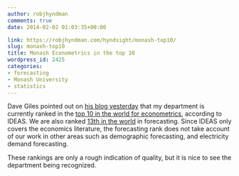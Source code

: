 ```yaml
---
author: robjhyndman
comments: true
date: 2014-02-02 01:03:35+00:00

link: https://robjhyndman.com/hyndsight/monash-top10/
slug: monash-top10
title: Monash Econometrics in the top 10
wordpress_id: 2425
categories:
- forecasting
- Monash University
- statistics
---
```


Dave Giles pointed out on [his blog yesterday](http://davegiles.blogspot.com.au/2014/02/econometrics-at-monash-university.html) that my department is currently ranked in the [top 10 in the world for econometrics](http://ideas.repec.org/top/top.ecm.html), according to IDEAS. We are also ranked [13th in the world](http://ideas.repec.org/top/top.for.html) in forecasting. Since IDEAS only covers the economics literature, the forecasting rank does not take account of our work in other areas such as demographic forecasting, and electricity demand forecasting.

These rankings are only a rough indication of quality, but it is nice to see the department being recognized.
